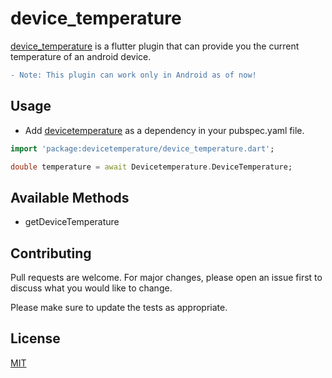 # device_temperature

[device_temperature](https://github.com/ritika-11/DeviceTemperaturePlugin) is a flutter plugin that can provide you the current temperature of an android device.

```diff
- Note: This plugin can work only in Android as of now!
```


## Usage
- Add [devicetemperature](https://pub.dartlang.org/packages/device_temperature#-installing-tab-) as a dependency in your pubspec.yaml file.


```dart
import 'package:devicetemperature/device_temperature.dart';

double temperature = await Devicetemperature.DeviceTemperature;
```

## Available Methods
- getDeviceTemperature

## Contributing
Pull requests are welcome. For major changes, please open an issue first to discuss what you would like to change.

Please make sure to update the tests as appropriate.

## License
[MIT](https://github.com/ritika-11/DeviceTemperaturePlugin/blob/master/LICENSE)

